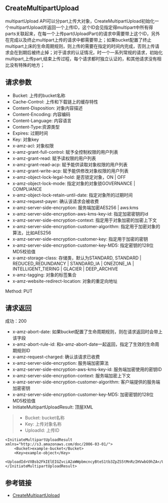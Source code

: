 ## CreateMultipartUpload
multipartUpload API可以分part上传大对象，CreateMultipartUpload初始化一个multipartUpload并返回一个上传ID，这个ID会见指定得multipart中所有得parts关联起来，在每一个上传part(UploadPart)的请求中需要带上这个ID，另外在完成以及终止multipart上传的请求中都需要带上；如果bucket配置了终止multipart上床的生命周期规则，则上传的需要在指定的时间内完成，否则上传请求会在到期后被终止掉；对于请求的认证情况，时一个一系列常规的请求，初始化multipart,上传part,结束上传过程，每个请求都时独立认证的，和其他请求没有相比没有特殊的地方；

## 请求参数
- Bucket: 上传的bucket名称
- Cache-Control: 上传和下载链上的缓存特性
- Content-Disposition: 对象内容描述
- Content-Encoding: 内容编码
- Content-Language: 内容语言
- Content-Type:资源类型
- Expires: 过期时间
- Key: 对象key
- x-amz-acl: 对象权限
- x-amz-grant-full-control: 赋予全控制权限的用户列表
- x-amz-grant-read: 赋予读权限的用户列表
- x-amz-grant-read-acp: 赋予能供读取对象权限的用户列表
- x-amz-grant-write-acp: 赋予能供修改对象权限的用户列表
- x-amz-object-lock-legal-hold: 是否锁定对象，ON | OFF
- x-amz-object-lock-mode: 指定对象的对象锁GOVERNANCE | COMPLIANCE
- x-amz-object-lock-retain-until-date: 指定对象所的过期时间
- x-amz-request-payer: 确认该请求会被收费
- x-amz-server-side-encryption: 服务端加密AES256 | aws:kms
- x-amz-server-side-encryption-aws-kms-key-id: 指定加密密钥的id
- x-amz-server-side-encryption-context: 指定用于对象加密的加密上下文
- x-amz-server-side-encryption-customer-algorithm: 指定用于加密对象的算法，比如AES256
- x-amz-server-side-encryption-customer-key: 指定用于加密的密钥
- x-amz-server-side-encryption-customer-key-MD5: 指定密钥的128位MD5校验值
- x-amz-storage-class: 存储类，默认为STANDARD, STANDARD | REDUCED_REDUNDANCY | STANDARD_IA | ONEZONE_IA | INTELLIGENT_TIERING | GLACIER | DEEP_ARCHIVE
- x-amz-tagging: 对象的标签集合
- x-amz-website-redirect-location: 对象的重定向地址

Method: PUT

## 请求返回
成功：200

- x-amz-abort-date: 如果bucket配置了生命周期规则，则在请求返回时会带上该字段
- x-amz-abort-rule-id: 和x-amz-abort-date一起返回，指定了生效的生命周期规则ID
- x-amz-request-charged: 确认该请求已收费
- x-amz-server-side-encryption: 服务端加密算法
- x-amz-server-side-encryption-aws-kms-key-id: 服务端加密使用的密钥ID
- x-amz-server-side-encryption-context: 服务端加密上下文
- x-amz-server-side-encryption-customer-algorithm: 客户端提供的服务端加密密钥
- x-amz-server-side-encryption-customer-key-MD5: 加密密钥的128位MD5校验值
- InitiateMultipartUploadResult: 顶层XML
> - Bucket: bucket名称
> - Key: 上传对象名称
> - UploadId: 上传ID

```
<InitiateMultipartUploadResult xmlns="http://s3.amazonaws.com/doc/2006-03-01/">
    <Bucket>example-bucket</Bucket>
    <Key>example-object</Key>
    <UploadId>VXBsb2FkIElEIGZvciA2aWWpbmcncyBteS1tb3ZpZS5tMnRzIHVwbG9hZA</UploadId>
</InitiateMultipartUploadResult>
```

## 参考链接
- [CreateMultipartUpload](https://docs.aws.amazon.com/AmazonS3/latest/API/API_CreateMultipartUpload.html)